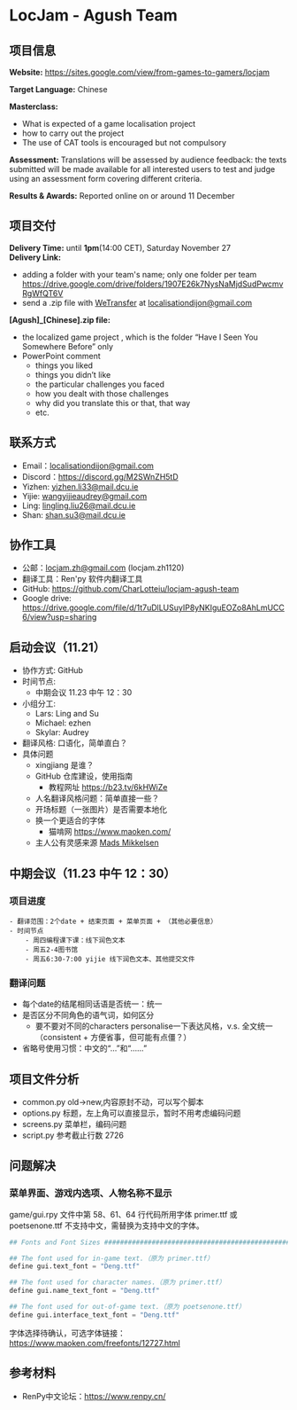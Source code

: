 # LocJam - Agush Team
## 项目信息

**Website:** https://sites.google.com/view/from-games-to-gamers/locjam

**Target Language:** Chinese

**Masterclass:**
- What is expected of a game localisation project
- how to carry out the project
- The use of CAT tools is encouraged but not compulsory

**Assessment:**
Translations will be assessed by audience feedback: the texts submitted will be made available for all interested users to test and judge using an assessment form covering different criteria.

**Results & Awards:**
Reported online on or around 11 December

## 项目交付
**Delivery Time:** until **1pm**(14:00 CET), Saturday November 27  
**Delivery Link:**
- adding a folder with your team's name; only one folder per team https://drive.google.com/drive/folders/1907E26k7NysNaMjdSudPwcmvRgWfQT6V
- send a .zip file with [WeTransfer](https://wetransfer.com/ "WeTransfer") at localisationdijon@gmail.com

**[Agush]_[Chinese].zip file:**
- the localized game project , which is the folder “Have I Seen You Somewhere Before” only
- PowerPoint comment
	- things you liked
	- things you didn’t like
	- the particular challenges you faced
	- how you dealt with those challenges
	- why did you translate this or that, that way
	- etc.

## 联系方式
- Email：localisationdijon@gmail.com
- Discord：https://discord.gg/M2SWnZH5tD
- Yizhen: yizhen.li33@mail.dcu.ie
- Yijie: wangyijieaudrey@gmail.com
- Ling: lingling.liu26@mail.dcu.ie
- Shan: shan.su3@mail.dcu.ie

## 协作工具
- 公邮：locjam.zh@gmail.com (locjam.zh1120)
- 翻译工具：Ren'py 软件内翻译工具
- GitHub: https://github.com/CharLotteiu/locjam-agush-team
- Google drive: https://drive.google.com/file/d/1t7uDlLUSuyIP8yNKIguEOZo8AhLmUCC6/view?usp=sharing

## 启动会议（11.21）
- 协作方式: GitHub
- 时间节点:
	- 中期会议 11.23 中午 12：30
- 小组分工:
	- Lars: Ling and Su
	- Michael: ezhen
	- Skylar: Audrey
- 翻译风格: 口语化，简单直白？
- 具体问题
	- xingjiang 是谁？
	- GitHub 仓库建设，使用指南
		- 教程网址 https://b23.tv/6kHWiZe
	- 人名翻译风格问题：简单直接一些？
	- 开场标题（一张图片）是否需要本地化
	- 换一个更适合的字体
		- 猫啃网 https://www.maoken.com/
	- 主人公有灵感来源 [Mads Mikkelsen](https://en.wikipedia.org/wiki/Mads_Mikkelsen)

## 中期会议（11.23 中午 12：30）
### 项目进度
	- 翻译范围：2个date + 结束页面 + 菜单页面 + （其他必要信息）
	- 时间节点
		- 周四编程课下课：线下润色文本
		- 周五2-4图书馆
		- 周五6:30-7:00 yijie 线下润色文本、其他提交文件
		

### 翻译问题
- 每个date的结尾相同话语是否统一：统一
- 是否区分不同角色的语气词，如何区分
	- 要不要对不同的characters personalise一下表达风格，v.s. 全文统一（consistent + 方便省事，但可能有点僵？）
- 省略号使用习惯：中文的“…”和“……”


## 项目文件分析
- common.py old->new,内容原封不动，可以写个脚本
- options.py 标题，左上角可以直接显示，暂时不用考虑编码问题
- screens.py 菜单栏，编码问题
- script.py 参考截止行数 2726

## 问题解决
### 菜单界面、游戏内选项、人物名称不显示
game/gui.rpy 文件中第 58、61、64 行代码所用字体 primer.ttf 或 poetsenone.ttf 不支持中文，需替换为支持中文的字体。  

```python
## Fonts and Font Sizes ########################################################

## The font used for in-game text.（原为 primer.ttf）
define gui.text_font = "Deng.ttf"

## The font used for character names.（原为 primer.ttf）
define gui.name_text_font = "Deng.ttf"

## The font used for out-of-game text.（原为 poetsenone.ttf）
define gui.interface_text_font = "Deng.ttf"
```
字体选择待确认，可选字体链接：https://www.maoken.com/freefonts/12727.html

## 参考材料
- RenPy中文论坛：https://www.renpy.cn/
